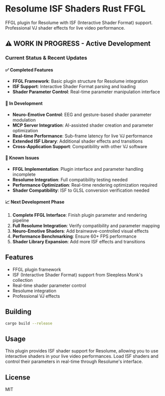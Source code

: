 # Resolume ISF Shaders Rust FFGL

FFGL plugin for Resolume with ISF (Interactive Shader Format) support. Professional VJ shader effects for live video performance.

## ⚠️ **WORK IN PROGRESS - Active Development**

### **Current Status & Recent Updates**

#### ✅ **Completed Features**
- **FFGL Framework**: Basic plugin structure for Resolume integration
- **ISF Support**: Interactive Shader Format parsing and loading
- **Shader Parameter Control**: Real-time parameter manipulation interface

#### 🔄 **In Development**
- **Neuro-Emotive Control**: EEG and gesture-based shader parameter modulation
- **MCP Server Integration**: AI-assisted shader creation and parameter optimization
- **Real-time Performance**: Sub-frame latency for live VJ performance
- **Extended ISF Library**: Additional shader effects and transitions
- **Cross-Application Support**: Compatibility with other VJ software

#### 🚧 **Known Issues**
- **FFGL Implementation**: Plugin interface and parameter handling incomplete
- **Resolume Integration**: Full compatibility testing needed
- **Performance Optimization**: Real-time rendering optimization required
- **Shader Compatibility**: ISF to GLSL conversion verification needed

#### 📈 **Next Development Phase**
1. **Complete FFGL Interface**: Finish plugin parameter and rendering pipeline
2. **Full Resolume Integration**: Verify compatibility and parameter mapping
3. **Neuro-Emotive Shaders**: Add brainwave-controlled visual effects
4. **Performance Benchmarking**: Ensure 60+ FPS performance
5. **Shader Library Expansion**: Add more ISF effects and transitions

## Features

- FFGL plugin framework
- ISF (Interactive Shader Format) support from Sleepless Monk's collection
- Real-time shader parameter control
- Resolume integration
- Professional VJ effects

## Building

```bash
cargo build --release
```

## Usage

This plugin provides ISF shader support for Resolume, allowing you to use interactive shaders in your live video performances. Load ISF shaders and control their parameters in real-time through Resolume's interface.

## License

MIT
